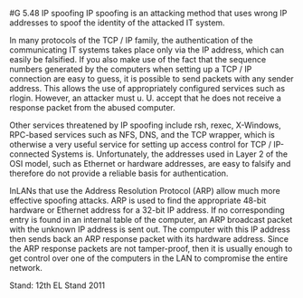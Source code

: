#G 5.48 IP spoofing
IP spoofing is an attacking method that uses wrong IP addresses to spoof the identity of the attacked IT system.

In many protocols of the TCP / IP family, the authentication of the communicating IT systems takes place only via the IP address, which can easily be falsified. If you also make use of the fact that the sequence numbers generated by the computers when setting up a TCP / IP connection are easy to guess, it is possible to send packets with any sender address. This allows the use of appropriately configured services such as rlogin. However, an attacker must u. U. accept that he does not receive a response packet from the abused computer.

Other services threatened by IP spoofing include rsh, rexec, X-Windows, RPC-based services such as NFS, DNS, and the TCP wrapper, which is otherwise a very useful service for setting up access control for TCP / IP-connected Systems is. Unfortunately, the addresses used in Layer 2 of the OSI model, such as Ethernet or hardware addresses, are easy to falsify and therefore do not provide a reliable basis for authentication.

InLANs that use the Address Resolution Protocol (ARP) allow much more effective spoofing attacks. ARP is used to find the appropriate 48-bit hardware or Ethernet address for a 32-bit IP address. If no corresponding entry is found in an internal table of the computer, an ARP broadcast packet with the unknown IP address is sent out. The computer with this IP address then sends back an ARP response packet with its hardware address. Since the ARP response packets are not tamper-proof, then it is usually enough to get control over one of the computers in the LAN to compromise the entire network.

Stand: 12th EL Stand 2011




